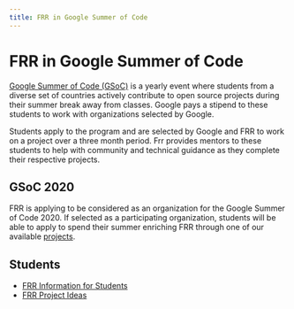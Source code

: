 ```yaml
---
title: FRR in Google Summer of Code
---
```

# FRR in Google Summer of Code
[Google Summer of Code (GSoC)](https://summerofcode.withgoogle.com/about/) is a yearly event where students from a diverse set of countries actively contribute to open source projects during their summer break away from classes. Google pays a stipend to these students to work with organizations selected by Google.

Students apply to the program and are selected by Google and FRR to work on a project over a three month period. Frr provides mentors to these students to help with community and technical guidance as they complete their respective projects.

## GSoC 2020

FRR is applying to be considered as an organization for the Google Summer of Code 2020. If selected as a participating organization, students will be able to apply to spend their summer enriching FRR through one of our available [projects](./year-2020/).

## Students
- [FRR Information for Students](./students)
- [FRR Project Ideas](./year-2020/)

<!---
## Get Involved
- \#gsoc-2020 on our public [slack](https://frrouting.slack.com/) instance. Slack is our primary means of communication. You can join via [this](https://join.slack.com/t/frrouting/shared_invite/enQtNjM1MTkzMDQ0Mzg2LTAxZmQ5ODk0NTE1NjZmOWNkNmJkODc3YWZhOWE3NjQ1MzI2YWMzZmViNzVmYjBhYWNkNDYwMjVkOWMzMWZkYWM) self invite link.
- Development, user, and announcements mailing list found [here](https://lists.frrouting.org/listinfo).

```markdown
Syntax highlighted code block

# Header 1
## Header 2
### Header 3

- Bulleted
- List

1. Numbered
2. List

**Bold** and _Italic_ and `Code` text

[Link](url) and ![Image](src)
```

For more details see [GitHub Flavored Markdown](https://guides.github.com/features/mastering-markdown/).

### Jekyll Themes

Your Pages site will use the layout and styles from the Jekyll theme you have selected in your [repository settings](https://github.com/FRRouting/frr-gsoc/settings). The name of this theme is saved in the Jekyll `_config.yml` configuration file.

### Support or Contact

Having trouble with Pages? Check out our [documentation](https://help.github.com/categories/github-pages-basics/) or [contact support](https://github.com/contact) and we’ll help you sort it out.
-->
